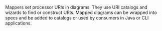Mappers set processor URIs in diagrams. 
They use URI catalogs and wizards to find or construct URIs.
Mapped diagrams can be wrapped into specs and be added to catalogs or used by consumers in Java or CLI applications.
